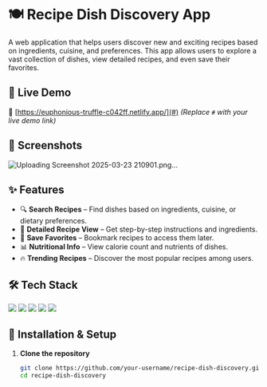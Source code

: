 # 🍽️ Recipe Dish Discovery App

A web application that helps users discover new and exciting recipes based on ingredients, cuisine, and preferences. This app allows users to explore a vast collection of dishes, view detailed recipes, and even save their favorites.

## 🚀 Live Demo  
🔗 [https://euphonious-truffle-c042ff.netlify.app/](#) *(Replace `#` with your live demo link)*

## 📸 Screenshots  
![Uploading Screenshot 2025-03-23 210901.png…]()


## ✨ Features  
- 🔍 **Search Recipes** – Find dishes based on ingredients, cuisine, or dietary preferences.  
- 🍲 **Detailed Recipe View** – Get step-by-step instructions and ingredients.  
- 💾 **Save Favorites** – Bookmark recipes to access them later.  
- 📊 **Nutritional Info** – View calorie count and nutrients of dishes.  
- 🔥 **Trending Recipes** – Discover the most popular recipes among users.

## 🛠️ Tech Stack  
<p align="left">
  <img src="https://img.shields.io/badge/React-61DAFB?style=for-the-badge&logo=react&logoColor=white" />
  <img src="https://img.shields.io/badge/Node.js-339933?style=for-the-badge&logo=node-dot-js&logoColor=white" />
  <img src="https://img.shields.io/badge/Express.js-000000?style=for-the-badge&logo=express&logoColor=white" />
  <img src="https://img.shields.io/badge/MongoDB-4EA94B?style=for-the-badge&logo=mongodb&logoColor=white" />
  <img src="https://img.shields.io/badge/API-Fetching-FF6F00?style=for-the-badge" />
</p>

## 🔧 Installation & Setup  
1. **Clone the repository**  
   ```sh
   git clone https://github.com/your-username/recipe-dish-discovery.git
   cd recipe-dish-discovery
